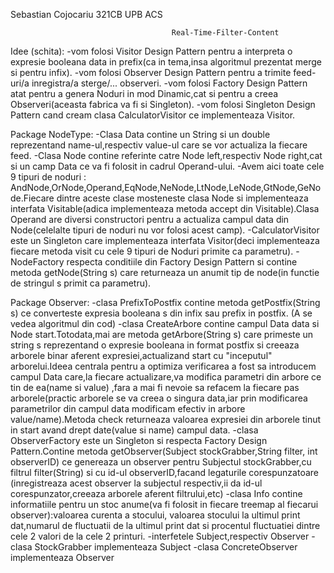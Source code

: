 Sebastian Cojocariu 321CB UPB ACS					
  
			                          	Real-Time-Filter-Content

Idee (schita):
-vom folosi Visitor Design Pattern pentru a interpreta o expresie booleana data in prefix(ca in tema,insa algoritmul prezentat merge si
pentru infix).
-vom folosi Observer Design Pattern pentru a trimite feed-uri/a inregistra/a sterge/... observeri.
-vom folosi Factory Design Pattern atat pentru a genera Noduri in mod Dinamic,cat si pentru a creea Observeri(aceasta fabrica va fi si Singleton).
-vom folosi Singleton Design Pattern cand cream clasa CalculatorVisitor ce implementeaza Visitor.

Package NodeType: 
	-Clasa Data contine un String si un double reprezentand name-ul,respectiv value-ul care se vor actualiza la fiecare feed.
	-Clasa Node contine referinte catre Node left,respectiv Node right,cat si un camp Data ce va fi folosit in cadrul Operand-ului.
	-Avem aici toate cele 9 tipuri de noduri : AndNode,OrNode,Operand,EqNode,NeNode,LtNode,LeNode,GtNode,GeNode.Fiecare dintre aceste clase 
mosteneste clasa Node si implementeaza interfata Visitable(adica implementeaza metoda accept din Visitable).Clasa Operand are diversi constructori pentru
a actualiza campul data din Node(celelalte tipuri de noduri nu vor folosi acest camp).
	-CalculatorVisitor este un Singleton care implementeaza interfata Visitor(deci implementeaza fiecare metoda visit cu cele 9 tipuri de Noduri 
primite ca parametru).
	-NodeFactory respecta conditiile din Factory Design Pattern si contine metoda getNode(String s) care returneaza un anumit tip de node(in functie de
stringul s primit ca parametru).

Package Observer:
	-clasa PrefixToPostfix contine metoda getPostfix(String s) ce converteste expresia booleana s din infix sau prefix in postfix.
(A se vedea algoritmul din cod)
	-clasa CreateArbore contine campul Data data si Node start.Totodata,mai are metoda getArbore(String s) care primeste un string s reprezentand
o expresie booleana in format postfix si creeaza arborele binar aferent expresiei,actualizand start cu "inceputul" arborelui.Ideea centrala pentru
a optimiza verificarea a fost sa introducem campul Data care,la fiecare actualizare,va modifica parametri din arbore ce tin de ea(name si value)
,fara a mai fi nevoie sa refacem la fiecare pas arborele(practic arborele se va creea o singura data,iar prin modificarea parametrilor din campul data
modificam efectiv in arbore value/name).Metoda check returneaza valoarea expresiei din arborele tinut in start avand drept date(value si name) campul data. 
	-clasa ObserverFactory este un Singleton si respecta Factory Design Pattern.Contine metoda getObserver(Subject stockGrabber,String filter,
int observerID) ce genereaza un observer pentru Subjectul stockGrabber,cu filtrul filter(String) si cu id-ul observerID,facand legaturile corespunzatoare
(inregistreaza acest observer la subjectul respectiv,ii da id-ul corespunzator,creeaza arborele aferent filtrului,etc)
	-clasa Info contine informatiile pentru un stoc anume(va fi folosit in fiecare treemap al fiecarui observer):valoarea curenta a stocului,
valoarea stocului la ultimul print dat,numarul de fluctuatii de la ultimul print dat si procentul fluctuatiei dintre cele 2 valori de la cele 2 printuri. 
	-interfetele Subject,respectiv Observer
	-clasa StockGrabber implementeaza Subject
	-clasa ConcreteObserver implementeaza Observer

	
